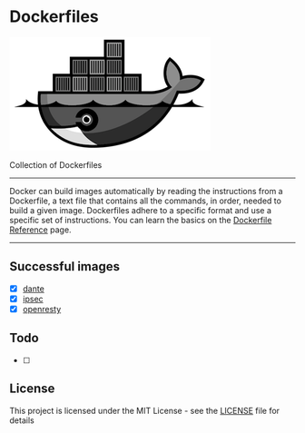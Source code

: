 # Dockerfiles 

![Dockerfiles](logo.png "Dockerfiles Logo")

Collection of Dockerfiles

----

Docker can build images automatically by reading the instructions from a Dockerfile, a text file that contains all the commands, in order, needed to build a given image. Dockerfiles adhere to a specific format and use a specific set of instructions. You can learn the basics on the [Dockerfile Reference][1] page. 

----

## Successful images

- [x] [dante](dante)
- [x] [ipsec](ipsec)
- [x] [openresty](openresty)

## Todo

- [ ]

## License

This project is licensed under the MIT License - see the [LICENSE](LICENSE) file for details

[1]: https://docs.docker.com/engine/reference/builder/
